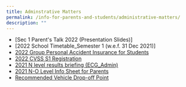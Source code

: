 ```yaml
---
title: Adminstrative Matters
permalink: /info-for-parents-and-students/administrative-matters/
description: ""
---
```

* [Sec 1 Parent's Talk 2022 (Presentation Slides)]
* [2022 School Timetable\_Semester 1 (w.e.f. 31 Dec 2021)]
* [2022 Group Personal Accident Insurance for Students](/files/Product%20Fact%20Sheet%20Year%202022.pdf)
* [2022 CVSS S1 Registration](/files/CVSS%20S1%20Registration%20of%202022%20Students.pdf)
* [2021 N level results briefing (ECG_Admin)](/files/N%20level%20results%20briefing%20ECG_Admin.pdf)
* [2021 N-O Level Info Sheet for Parents](/files/N-O%20Level%20Info%20Sheet%20for%20Parents.pdf)
* [Recommended Vehicle Drop-off Point](/files/Recommended%20Drop%20Off%20Point.pdf)